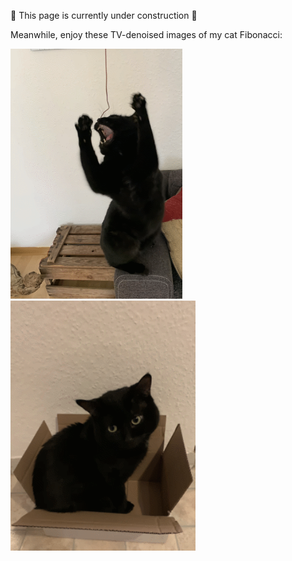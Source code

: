 🚧 This page is currently under construction 🚧

Meanwhile, enjoy these TV-denoised images of my cat Fibonacci:

<img src="docs/assets/images/anim_fibo_couch.gif" height="400"/> <img src="docs/assets/images/anim_fibo_box.gif" height="400"/>
